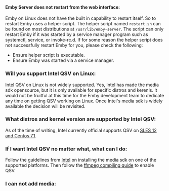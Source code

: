 #### Emby Server does not restart from the web interface:
Emby on Linux does not have the built in capability to restart itself. So to restart Emby uses a helper script. The helper script named ```restart.sh``` can be found on most distributions at ```/usr/lib/emby-server```. The script can only restart Emby if it was started by a service manager program such as systemctl, service, or invoke-rc.d. If for some reason the helper script does not successfully restart Emby for you, please check the following:
* Ensure helper script is executable.
* Ensure Emby was started via a service manager.

### Will you support Intel QSV on Linux:
Intel QSV on Linux is not widely supported. Yes, Intel has made the media sdk opensource, but it is only available for specific distros and kerenls. It would not be fruitful at this time for the Emby development team to dedicate any time on getting QSV working on Linux. Once Intel's media sdk is widely available the decision will be revisited. 

### What distros and kernel version are supported by Intel QSV:
As of the time of writing, Intel currently official supports QSV on [SLES 12 and Centos 7.1](https://software.intel.com/en-us/intel-mediasdk-supported-versions-server).

### If I want Intel QSV no matter what, what can I do:
Follow the guidelines from [Intel](https://software.intel.com/sites/default/files/media_server_studio_getting_started_guide.pdf) on installing the media sdk on one of the supported platforms. Then follow the [ffmpeg compiling guide](https://github.com/drocon11/ffmpeg-qsv) to enable QSV.

### I can not add media: